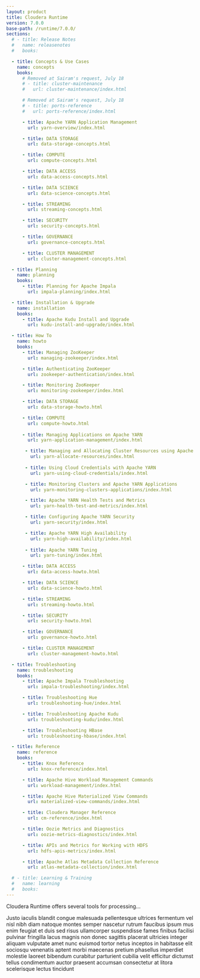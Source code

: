 ```yaml
---
layout: product
title: Cloudera Runtime
version: 7.0.0
base-path: /runtime/7.0.0/
sections:
  # - title: Release Notes
  #   name: releasenotes
  #   books:

  - title: Concepts & Use Cases
    name: concepts
    books:
      # Removed at Sairam's request, July 18
      # - title: cluster-maintenance
      #   url: cluster-maintenance/index.html

      # Removed at Sairam's request, July 18
      # - title: ports-reference
      #   url: ports-reference/index.html

      - title: Apache YARN Application Management
        url: yarn-overview/index.html

      - title: DATA STORAGE
        url: data-storage-concepts.html

      - title: COMPUTE
        url: compute-concepts.html

      - title: DATA ACCESS
        url: data-access-concepts.html

      - title: DATA SCIENCE
        url: data-science-concepts.html

      - title: STREAMING
        url: streaming-concepts.html

      - title: SECURITY
        url: security-concepts.html

      - title: GOVERNANCE
        url: governance-concepts.html

      - title: CLUSTER MANAGEMENT
        url: cluster-management-concepts.html

  - title: Planning
    name: planning
    books:
      - title: Planning for Apache Impala
        url: impala-planning/index.html

  - title: Installation & Upgrade
    name: installation
    books:
      - title: Apache Kudu Install and Upgrade
        url: kudu-install-and-upgrade/index.html

  - title: How To
    name: howto
    books:
      - title: Managing ZooKeeper
        url: managing-zookeeper/index.html

      - title: Authenticating ZooKeeper
        url: zookeeper-authentication/index.html

      - title: Monitoring ZooKeeper
        url: monitoring-zookeeper/index.html

      - title: DATA STORAGE
        url: data-storage-howto.html

      - title: COMPUTE
        url: compute-howto.html
        
      - title: Managing Applications on Apache YARN 
        url: yarn-application-management/index.html

       - title: Managing and Allocating Cluster Resources using Apache YARN 
         url: yarn-allocate-resources/index.html
  
       - title: Using Cloud Credentials with Apache YARN
         url: yarn-using-cloud-credentials/index.html

       - title: Monitoring Clusters and Apache YARN Applications
         url: yarn-monitoring-clusters-applications/index.html

       - title: Apache YARN Health Tests and Metrics
         url: yarn-health-test-and-metrics/index.html

       - title: Configuring Apache YARN Security
         url: yarn-security/index.html

       - title: Apache YARN High Availability
         url: yarn-high-availability/index.html
 
       - title: Apache YARN Tuning
         url: yarn-tuning/index.html

      - title: DATA ACCESS
        url: data-access-howto.html

      - title: DATA SCIENCE
        url: data-science-howto.html

      - title: STREAMING
        url: streaming-howto.html

      - title: SECURITY
        url: security-howto.html

      - title: GOVERNANCE
        url: governance-howto.html

      - title: CLUSTER MANAGEMENT
        url: cluster-management-howto.html

  - title: Troubleshooting
    name: troubleshooting
    books:
      - title: Apache Impala Troubleshooting
        url: impala-troubleshooting/index.html

      - title: Troubleshooting Hue
        url: troubleshooting-hue/index.html

      - title: Troubleshooting Apache Kudu
        url: troubleshooting-kudu/index.html

      - title: Troubleshooting HBase
        url: troubleshooting-hbase/index.html

  - title: Reference
    name: reference
    books:
      - title: Knox Reference
        url: knox-reference/index.html

      - title: Apache Hive Workload Management Commands
        url: workload-management/index.html

      - title: Apache Hive Materialized View Commands
        url: materialized-view-commands/index.html

      - title: Cloudera Manager Reference
        url: cm-reference/index.html

      - title: Oozie Metrics and Diagnostics
        url: oozie-metrics-diagnostics/index.html

      - title: APIs and Metrics for Working with HDFS
        url: hdfs-apis-metrics/index.html

      - title: Apache Atlas Metadata Collection Reference
        url: atlas-metadata-collection/index.html

  # - title: Learning & Training
  #   name: learning
  #   books:
---
```

Cloudera Runtime offers several tools for processing...

Justo iaculis blandit congue malesuada pellentesque ultrices fermentum
vel nisl nibh diam natoque montes semper nascetur rutrum faucibus ipsum
mus enim feugiat et duis sed risus ullamcorper suspendisse fames finibus
facilisi pulvinar fringilla lacus magnis non donec sagittis placerat
ultricies integer aliquam vulputate amet nunc euismod tortor netus
inceptos in habitasse elit sociosqu venenatis aptent morbi maecenas
pretium phasellus imperdiet molestie laoreet bibendum curabitur
parturient cubilia velit efficitur dictumst tellus condimentum auctor
praesent accumsan consectetur at litora scelerisque lectus tincidunt
